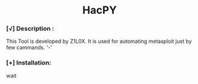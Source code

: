 <h1 align=center>HacPY</h1>

### [√] Description :

<p>This Tool is developed by Z1L0X. It is used for automating metasploit just by few cammands.  '-'</p>

### [+] Installation:
wait

